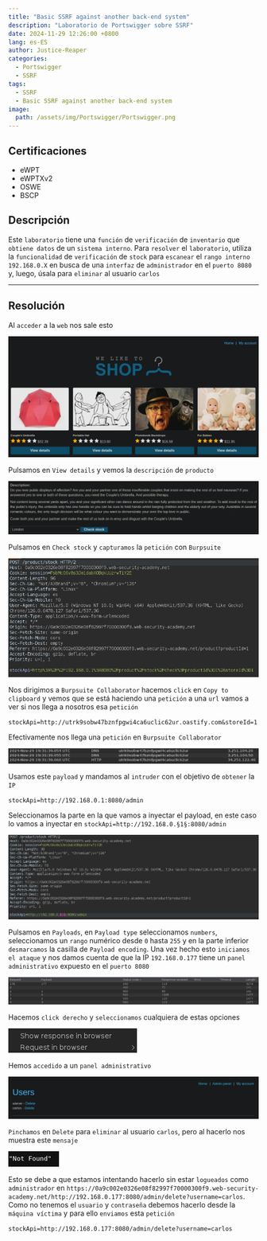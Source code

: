 ```yaml
---
title: "Basic SSRF against another back-end system"
description: "Laboratorio de Portswigger sobre SSRF"
date: 2024-11-29 12:26:00 +0800
lang: es-ES
author: Justice-Reaper
categories:
  - Portswigger
  - SSRF
tags:
  - SSRF
  - Basic SSRF against another back-end system
image:
  path: /assets/img/Portswigger/Portswigger.png
---
```


## Certificaciones

- eWPT
- eWPTXv2
- OSWE
- BSCP
  
## Descripción

Este `laboratorio` tiene una `función` de `verificación` de `inventario` que `obtiene datos` de un `sistema interno`. Para `resolver` el `laboratorio`, utiliza la `funcionalidad` de `verificación` de `stock` para `escanear` el `rango interno 192.168.0.X` en busca de una `interfaz` de `administrador` en el `puerto 8080` y, luego, úsala para `eliminar` al usuario `carlos`

---

## Resolución

Al `acceder` a la `web` nos sale esto

![](/assets/img/SSRF-Lab-2/image_1.png)

Pulsamos en `View details` y vemos la `descripción` de `producto`

![](/assets/img/SSRF-Lab-2/image_2.png)

Pulsamos en `Check stock` y `capturamos` la `petición` con `Burpsuite`

![](/assets/img/SSRF-Lab-2/image_3.png)

Nos dirigimos a `Burpsuite Collaborator` hacemos `click` en `Copy to clipboard` y vemos que se está haciendo una `petición` a una `url` vamos a ver si nos llega a nosotros esa `petición`

```
stockApi=http://utrk9sobw47bznfpgwi4ca6uclic62ur.oastify.com&storeId=1
```

Efectivamente nos llega una `petición` en `Burpsuite Collaborator`

![](/assets/img/SSRF-Lab-2/image_4.png)

Usamos este `payload` y mandamos al `intruder` con el objetivo de `obtener` la `IP`

```
stockApi=http://192.168.0.1:8080/admin
```

Seleccionamos la parte en la que vamos a inyectar el payload, en este caso lo vamos a inyectar en `stockApi=http://192.168.0.§1§:8080/admin`

![](/assets/img/SSRF-Lab-2/image_5.png)

Pulsamos en `Payloads`, en `Payload type` seleccionamos `numbers`, seleccionamos un `rango` numérico desde `0` hasta `255` y en la parte inferior `desmarcamos` la casilla de `Payload encoding`. Una vez hecho esto `iniciamos el ataque` y nos damos cuenta de que la IP `192.168.0.177` tiene un `panel administrativo` expuesto en el `puerto 8080`

![](/assets/img/SSRF-Lab-2/image_6.png)

Hacemos `click derecho` y `seleccionamos` cualquiera de estas opciones

![](/assets/img/SSRF-Lab-2/image_7.png)

Hemos `accedido` a un `panel administrativo`

![](/assets/img/SSRF-Lab-2/image_8.png)

`Pinchamos` en `Delete` para `eliminar` al usuario `carlos`, pero al hacerlo nos muestra este `mensaje`

![](/assets/img/SSRF-Lab-2/image_9.png)

Esto se debe a que estamos intentando hacerlo sin estar `logueados` como `administrador` en `https://0a9c002e0326e08f82997f70000300f9.web-security-academy.net/http://192.168.0.177:8080/admin/delete?username=carlos`. Como no tenemos el `usuario` y `contraseña` debemos hacerlo desde la `máquina víctima` y para ello `enviamos` esta `petición`

```
stockApi=http://192.168.0.177:8080/admin/delete?username=carlos
```
